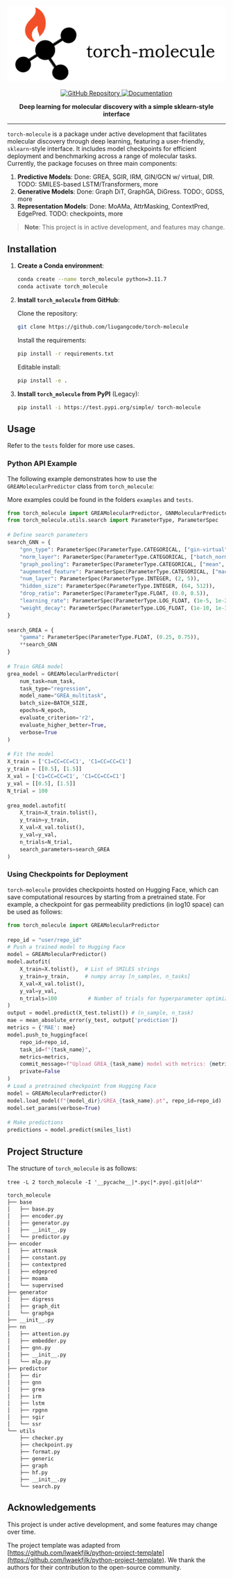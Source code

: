 <p align="center">
  <img src="assets/logo.png" alt="torch-molecule logo" width="600"/>
</p>

<p align="center">
  <a href="https://github.com/liugangcode/torch-molecule">
    <img src="https://img.shields.io/badge/GitHub-Repository-blue?logo=github" alt="GitHub Repository">
  </a>
  <a href="https://liugangcode.github.io/torch-molecule/">
    <img src="https://img.shields.io/badge/Documentation-Online-brightgreen?logo=readthedocs" alt="Documentation">
  </a>
</p>

<p align="center">
  <b>Deep learning for molecular discovery with a simple sklearn-style interface</b>
</p>

---

`torch-molecule` is a package under active development that facilitates molecular discovery through deep learning, featuring a user-friendly, `sklearn`-style interface. It includes model checkpoints for efficient deployment and benchmarking across a range of molecular tasks. Currently, the package focuses on three main components:

1. **Predictive Models**: Done: GREA, SGIR, IRM, GIN/GCN w/ virtual, DIR. TODO: SMILES-based LSTM/Transformers, more
2. **Generative Models**: Done: Graph DiT, GraphGA, DiGress. TODO:, GDSS, more
3. **Representation Models**: Done: MoAMa, AttrMasking, ContextPred, EdgePred. TODO: checkpoints, more 

> **Note**: This project is in active development, and features may change.

## Installation

1. **Create a Conda environment**:
   ```bash
   conda create --name torch_molecule python=3.11.7
   conda activate torch_molecule
   ```

2. **Install `torch_molecule` from GitHub**:

   Clone the repository:
   ```bash
   git clone https://github.com/liugangcode/torch-molecule
   ```

   Install the requirements:
   ```bash
   pip install -r requirements.txt
   ```

   Editable install:
   ```bash
   pip install -e .
   ```

3. **Install `torch_molecule` from PyPI** (Legacy):
   ```bash
   pip install -i https://test.pypi.org/simple/ torch-molecule
   ```
## Usage

Refer to the `tests` folder for more use cases.

### Python API Example

The following example demonstrates how to use the `GREAMolecularPredictor` class from `torch_molecule`:

More examples could be found in the folders `examples` and `tests`.

```python
from torch_molecule import GREAMolecularPredictor, GNNMolecularPredictor
from torch_molecule.utils.search import ParameterType, ParameterSpec

# Define search parameters
search_GNN = {
    "gnn_type": ParameterSpec(ParameterType.CATEGORICAL, ["gin-virtual", "gcn-virtual", "gin", "gcn"]),
    "norm_layer": ParameterSpec(ParameterType.CATEGORICAL, ["batch_norm", "layer_norm"]),
    "graph_pooling": ParameterSpec(ParameterType.CATEGORICAL, ["mean", "sum", "max"]),
    "augmented_feature": ParameterSpec(ParameterType.CATEGORICAL, ["maccs,morgan", "maccs", "morgan", None]),
    "num_layer": ParameterSpec(ParameterType.INTEGER, (2, 5)),
    "hidden_size": ParameterSpec(ParameterType.INTEGER, (64, 512)),
    "drop_ratio": ParameterSpec(ParameterType.FLOAT, (0.0, 0.5)),
    "learning_rate": ParameterSpec(ParameterType.LOG_FLOAT, (1e-5, 1e-2)),
    "weight_decay": ParameterSpec(ParameterType.LOG_FLOAT, (1e-10, 1e-3)),
}

search_GREA = {
    "gamma": ParameterSpec(ParameterType.FLOAT, (0.25, 0.75)),
    **search_GNN
}

# Train GREA model
grea_model = GREAMolecularPredictor(
    num_task=num_task,
    task_type="regression",
    model_name="GREA_multitask",
    batch_size=BATCH_SIZE,
    epochs=N_epoch,
    evaluate_criterion='r2',
    evaluate_higher_better=True,
    verbose=True
)

# Fit the model
X_train = ['C1=CC=CC=C1', 'C1=CC=CC=C1']
y_train = [[0.5], [1.5]]
X_val = ['C1=CC=CC=C1', 'C1=CC=CC=C1']
y_val = [[0.5], [1.5]]
N_trial = 100

grea_model.autofit(
    X_train=X_train.tolist(),
    y_train=y_train,
    X_val=X_val.tolist(),
    y_val=y_val,
    n_trials=N_trial,
    search_parameters=search_GREA
)
```

### Using Checkpoints for Deployment

`torch-molecule` provides checkpoints hosted on Hugging Face, which can save computational resources by starting from a pretrained state. For example, a checkpoint for gas permeability predictions (in log10 space) can be used as follows:

```python
from torch_molecule import GREAMolecularPredictor

repo_id = "user/repo_id"
# Push a trained model to Hugging Face
model = GREAMolecularPredictor()
model.autofit(
    X_train=X.tolist(),  # List of SMILES strings
    y_train=y_train,     # numpy array [n_samples, n_tasks]
    X_val=X_val.tolist(),
    y_val=y_val,
    n_trials=100          # Number of trials for hyperparameter optimization
)
output = model.predict(X_test.tolist()) # (n_sample, n_task)
mae = mean_absolute_error(y_test, output['prediction'])
metrics = {'MAE': mae}
model.push_to_huggingface(
    repo_id=repo_id,
    task_id=f"{task_name}",
    metrics=metrics,
    commit_message=f"Upload GREA_{task_name} model with metrics: {metrics}",
    private=False
)
# Load a pretrained checkpoint from Hugging Face
model = GREAMolecularPredictor()
model.load_model(f"{model_dir}/GREA_{task_name}.pt", repo_id=repo_id)
model.set_params(verbose=True)

# Make predictions
predictions = model.predict(smiles_list)
```

<!-- ### Using Checkpoints for Benchmarking

_(Coming soon)_ -->


## Project Structure

The structure of `torch_molecule` is as follows:

`tree -L 2 torch_molecule -I '__pycache__|*.pyc|*.pyo|.git|old*'`

```
torch_molecule
├── base
│   ├── base.py
│   ├── encoder.py
│   ├── generator.py
│   ├── __init__.py
│   └── predictor.py
├── encoder
│   ├── attrmask
│   ├── constant.py
│   ├── contextpred
│   ├── edgepred
│   ├── moama
│   └── supervised
├── generator
│   ├── digress
│   ├── graph_dit
│   └── graphga
├── __init__.py
├── nn
│   ├── attention.py
│   ├── embedder.py
│   ├── gnn.py
│   ├── __init__.py
│   └── mlp.py
├── predictor
│   ├── dir
│   ├── gnn
│   ├── grea
│   ├── irm
│   ├── lstm
│   ├── rpgnn
│   ├── sgir
│   └── ssr
└── utils
    ├── checker.py
    ├── checkpoint.py
    ├── format.py
    ├── generic
    ├── graph
    ├── hf.py
    ├── __init__.py
    └── search.py
```

## Acknowledgements

This project is under active development, and some features may change over time.

The project template was adapted from [https://github.com/lwaekfjlk/python-project-template](https://github.com/lwaekfjlk/python-project-template). We thank the authors for their contribution to the open-source community.